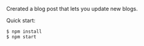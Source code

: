 Crerated a blog post that lets you update new blogs.

Quick start:

```
$ npm install
$ npm start
````